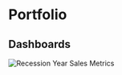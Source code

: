 # Portfolio

## Dashboards
![Recession Year Sales Metrics](https://github.com/tjcolla/ibm_course/images/RecessionReportgraphs.PNG)
